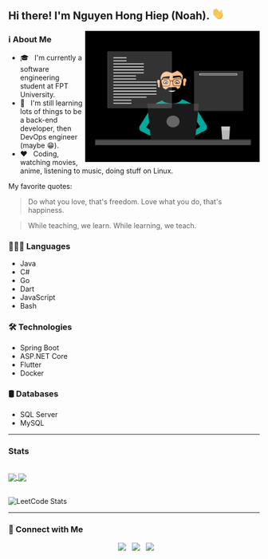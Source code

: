 
## Hi there! I'm Nguyen Hong Hiep (Noah). <img src="https://github.com/justanoobcoder/justanoobcoder/blob/master/handwave.gif" width="25">
<img align="right" alt="GIF" src="https://github.com/justanoobcoder/justanoobcoder/blob/master/programming.gif" width="350"/>

### ℹ️ About Me
- 🎓 &nbsp; I'm currently a software engineering student at FPT University.
- 💪 &nbsp; I'm still learning lots of things to be a back-end developer, then DevOps engineer (maybe 😁).
- ❤️ &nbsp; Coding, watching movies, anime, listening to music, doing stuff on Linux.

My favorite quotes:
> Do what you love, that's freedom. Love what you do, that's happiness.

> While teaching, we learn. While learning, we teach.

### 👨🏼‍💻 Languages
- Java
- C#
- Go
- Dart
- JavaScript
- Bash

### 🛠 Technologies
- Spring Boot
- ASP.NET Core
- Flutter
- Docker

### 🛢️ Databases
- SQL Server
- MySQL
<hr>

### Stats
<br>
<a href="https://github-readme-stats.vercel.app/api?username=justanoobcoder&show_icons=true&bg_color=45,e56346,904e95&title_color=feffac&text_color=ffffff&icon_color=713abe&ring_color=fcbaad">
  <img height=200 align="center" src="https://github-readme-stats.vercel.app/api?username=justanoobcoder&show_icons=true&bg_color=45,e56346,904e95&title_color=feffac&text_color=ffffff&icon_color=713abe&ring_color=fcbaad" />
</a>
<a href="https://github-readme-stats.vercel.app/api/top-langs?username=justanoobcoder&layout=compact&langs_count=8&card_width=320&bg_color=45,e56346,904e95&title_color=feffac&text_color=ffffff&hide=c,roff,Makefile,Lua,Swift,Objective-C,html,css,tsql,scss">
  <img height=200 align="center" src="https://github-readme-stats.vercel.app/api/top-langs?username=justanoobcoder&layout=compact&langs_count=8&card_width=320&bg_color=45,e56346,904e95&title_color=feffac&text_color=ffffff&hide=c,roff,Makefile,Lua,Swift,Objective-C,html,css,tsql,scss" />
</a>
<br><br>

![LeetCode Stats](https://leetcard.jacoblin.cool/hiepnguyen27?ext=heatmap&theme=nord)
<hr>

### 🤝 Connect with Me

<p align="center">
&nbsp; <a href="https://facebook.com/hiepnh27" target="_blank" rel="noopener noreferrer"><img src="https://img.icons8.com/doodle/48/000000/facebook-new.png" width="50" /></a>
&nbsp; <a href="https://www.youtube.com/c/justanoobcoder" target="_blank" rel="noopener noreferrer"><img src="https://img.icons8.com/doodle/48/000000/youtube--v1.png" width="50" /></a>
&nbsp; <a href="https://www.linkedin.com/in/hiepnguyen27" target="_blank" rel="noopener noreferrer"><img src="https://img.icons8.com/doodle/48/000000/linkedin--v2.png" width="50"/></a>
</p>

